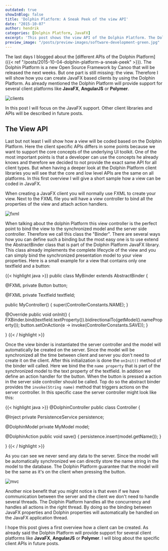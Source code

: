 ```yaml
---
outdated: true
showInBlog: false
title: 'Dolphin Platform: A Sneak Peek of the view API'
date: "2015-10-07"
author: hendrik
categories: [Dolphin Platform, JavaFX]
excerpt: 'This post shows the view API of the Dolphin Platform. The Dolphin Platform is a MVC / MVP based open source framework for enterprise applications.'
preview_image: "/posts/preview-images/software-development-green.jpg"
---
```

The last days I blogged about the [different APIs of the Dolphin Platform]({{< ref "/posts/2015-10-04-dolphin-platform-a-sneak-peek" >}}). The Dolphin Platform is a new Open Source Framework by Canoo that will be released the next weeks. But one part is still missing: the view. Therefore I will show how you can create JavaFX based clients by using the Dolphin Platform. As already mentioned the Dolphin Platform will provide support for several client platforms like __JavaFX__, __AngularJS__ or __Polymer__.

![clients](/posts/guigarage-legacy/clients.png)

In this post I will focus on the JavaFX support. Other client libraries and APIs will be described in future posts.

## The View API

Last but not least I will show how a view will be coded based on the Dolphin Platform. Here the client specific APIs differs in some points because we want to support the core concepts of the underlying UI toolkit. One of the most important points is that a developer can use the concepts he already knows and therefore we decided to not provide the exact same API for all client types. But when having a deeper look at the Dolphin Platform client libraries you will see that the core and low level APIs are the same on all platforms. In this first overview I will give a short sample how a view can be coded in JavaFX.

When creating a JavaFX client you will normally use FXML to create your view. Next to the FXML file you will have a view controller to bind all the properties of the view and attach action handlers.

![fxml](/posts/guigarage-legacy/fxml.png)

When talking about the dolphin Platform this view controller is the perfect point to bind the view to the synchronized model and the server side controller. Therefore we call this class the "Binder". There are several ways how you can define such a binding but the most easy one is to use extend the AbstractBinder class that is part of the Dolphin Platform JavaFX library. This class already implements the complete lifecycle of the view and you can simply bind the synchronized presentation model to your view properties. Here is a small example for a view that contains only one textfield and a button:

{{< highlight java >}}
public class MyBinder extends AbstractBinder<MyModel> {
  
  @FXML
  private Button button;
  
  @FXML
  private Textfield textfield;
  
  public MyController() {
    super(ControllerConstants.NAME);
  }
  
  @Override
  public void onInit() {
    FXBinder.bind(textfield.textProperty()).bidirectionalTo(getModel().nameProperty());
    button.setOnAction(e -> invoke(ControllerConstants.SAVE));
  }
  
}
{{< / highlight >}}

Once the view binder is instantiated the server controller and the model will automatically be created on the server. Since the model will be synchronized all the time between client and server you don't need to create it on the client. After this initialization is done the `onInit()` method of the binder will called. Here we bind the the `name property` that is part of the synchronized model to the text property of the textfield. In addition we define an action handler for the button. When the button is pressed a action in the server side controller should be called. Top do so the abstract binder provides the `invoke(String name)` method that triggers actions on the server controller. In this specific case the server controller might look like this:

{{< highlight java >}}
@DolphinController
public class Controller {
  
  @Inject
  private PersistenceService persistence;
  
  @DolphinModel
  private MyModel model;
  
  @DolphinAction
  public void save() {
    persistence.insert(model.getName());
  }
  
}
{{< / highlight >}}

As you can see we never send any data to the server. Since the model will be automatically synchronized we can directly store the name string in the model to the database. The Dolphin Platform guarantee that the model will be the same as it's on the client when pressing the button.

![mvc](/posts/guigarage-legacy/mvc-1024x350.png)

Another nice benefit that you might notice is that even if we have communication between the server and the client we don't need to handle several threads. The Dolphin Platform handles all the concurrency and handles all actions in the right thread. By doing so the binding between JavaFX properties and Dolphin properties will automatically be handled on the JavaFX application thread.

I hope this post gives a first overview how a client can be created. As already said the Dolphin Platform will provide support for several client platforms like __JavaFX__, __AngularJS__ or __Polymer__. I will blog about the specific client APIs in future posts.
